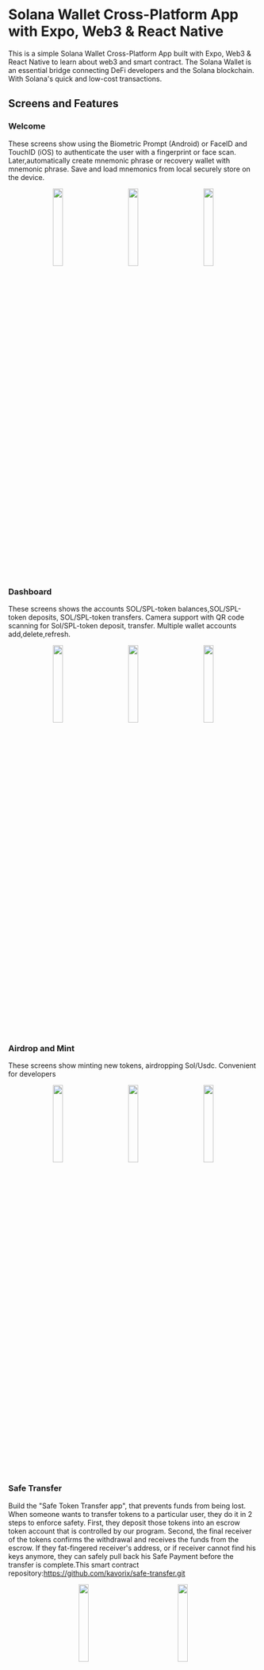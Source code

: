 # Solana Wallet Cross-Platform App with Expo, Web3 & React Native

This is a simple Solana Wallet Cross-Platform App built with Expo, Web3 & React Native to learn about web3 and smart contract. The Solana Wallet is an essential bridge connecting DeFi developers and the Solana blockchain. With Solana's quick and low-cost transactions.

## Screens and Features

### Welcome

These screens show using the Biometric Prompt (Android) or FaceID and TouchID (iOS) to authenticate the user with a fingerprint or face scan. Later,automatically create mnemonic phrase or recovery wallet with mnemonic phrase. Save and load mnemonics from local securely store on the device.

<div align="center">
<img src="https://github.com/kavorix/image/raw/master/wallet/authenticate.gif" width=20% height=20%> 
&nbsp &nbsp &nbsp &nbsp  &nbsp &nbsp 
<img src="https://github.com/kavorix/image/raw/master/wallet/auto_set_seed.gif" width=20% height=20%> 
&nbsp &nbsp &nbsp &nbsp  &nbsp &nbsp 
<img src="https://github.com/kavorix/image/raw/master/wallet/recovery_seed.gif" width=20% height=20%>  
</div>
  
### Dashboard

These screens shows the accounts SOL/SPL-token balances,SOL/SPL-token deposits, SOL/SPL-token transfers. Camera support with QR code scanning for Sol/SPL-token deposit, transfer. Multiple wallet accounts add,delete,refresh.

<div align="center">
<img src="https://github.com/kavorix/image/raw/master/wallet/dashboard.gif" width=20% height=20%> 
&nbsp &nbsp &nbsp &nbsp  &nbsp &nbsp 
<img src="https://github.com/kavorix/image/raw/master/wallet/mutil_accounts.gif" width=20% height=20%> 
&nbsp &nbsp &nbsp &nbsp  &nbsp &nbsp 
<img src="https://github.com/kavorix/image/raw/master/wallet/send.gif" width=20% height=20%>  
</div>

### Airdrop and Mint

These screens show minting new tokens, airdropping Sol/Usdc. Convenient for developers

<div align="center">
<img src="https://github.com/kavorix/image/raw/master/wallet/mint.gif" width=20% height=20%> 
&nbsp &nbsp &nbsp &nbsp  &nbsp &nbsp 
<img src="https://github.com/kavorix/image/raw/master/wallet/airdrop.gif" width=20% height=20%> 
&nbsp &nbsp &nbsp &nbsp  &nbsp &nbsp 
<img src="https://github.com/kavorix/image/raw/master/wallet/airdrop_usdc.gif" width=20% height=20%>  
</div>



### Safe Transfer
Build the "Safe Token Transfer app", that prevents funds from being lost.
When someone wants to transfer tokens to a particular user, they do it in 2 steps to enforce safety. First, they deposit those tokens into an escrow token account that is controlled by our program. Second, the final receiver of the tokens confirms the withdrawal and receives the funds from the escrow.
If they fat-fingered receiver's address, or if receiver cannot find his keys anymore, they can safely pull back his Safe Payment before the transfer is complete.This smart contract repository:https://github.com/kavorix/safe-transfer.git 

<div align="center">
<img src="https://github.com/kavorix/image/raw/master/wallet/safe_transfer.gif" width=20% height=20%> 
&nbsp &nbsp &nbsp &nbsp  &nbsp &nbsp &nbsp &nbsp &nbsp &nbsp  &nbsp &nbsp 
<img src="https://github.com/kavorix/image/raw/master/wallet/safe_transfer_confirm.gif" width=20% height=20%>  
</div>


### Safe Exchange
Introduce a third party C which both A and B trust.A or B can go first and send their token to C. C then waits for the other party to send their token and only then does C release both token.The blockchain way is to replace the trusted third party C with code on a blockchain, specifically a smart contract that verifiably acts the same way a
trusted third party would. This smart contract repository:
https://github.com/kavorix/safe_exchange.git 

<div align="center">
<img src="https://github.com/kavorix/image/raw/master/wallet/safe_exchange.gif" width=20% height=20%> 
&nbsp &nbsp &nbsp &nbsp  &nbsp &nbsp &nbsp &nbsp &nbsp &nbsp  &nbsp &nbsp 
<img src="https://github.com/kavorix/image/raw/master/wallet/safe_exchange_confirm.gif" width=20% height=20%>  

</div>

### Others

 History, remove recovery phrase, change Web3 explorer

<div align="center">
<img src="https://github.com/kavorix/image/raw/master/wallet/history.gif" width=20% height=20%> 
&nbsp &nbsp &nbsp &nbsp  &nbsp &nbsp &nbsp 
<img src="https://github.com/kavorix/image/raw/master/wallet/remove_seed.gif" width=20% height=20%>  
&nbsp &nbsp &nbsp &nbsp  &nbsp &nbsp &nbsp
<img src="https://github.com/kavorix/image/raw/master/wallet/change_explorer.gif" width=20% height=20%> 
</div>

#### Request Airdrop

This app is configured to connect to dev network so the tokens showed are not real.
Good thing is that every time you press here you get 2 SOL in your account that can be used to test the app, make transfers...


## What I used to build this Solana Wallet

### Expo
Expo is an open-source platform for making universal native apps for Android, iOS, and the web with JavaScript and React.
 - [Expo](https://expo.io/)

### TypeScript
TypeScript is a strongly typed programming language that builds on JavaScript, giving you better tooling at any scale.
 - [TypeScript](https://www.typescriptlang.org/)

### Solana/web3.js
This is the Solana Javascript API built on the Solana JSON RPC API.
 - [Solana/web3.js](https://solana-labs.github.io/solana-web3.js/)

###  @solana/spl-token
TypeScript library for interacting with the SPL Token and Token-2022 programs.
 - [ @solana/spl-token](https://www.npmjs.com/package/@solana/spl-token) 


###  @project-serum/anchor
TypeScript client for Anchor programs.
 - [ @project-serum/anchor](https://www.npmjs.com/package/@project-serum/anchor) 

### React Native Paper
Paper is a collection of customizable and production-ready components for React Native, following Google’s Material Design guidelines.
 - [React Native Paper](https://callstack.github.io/react-native-paper/)

### React Navigation
Routing and navigation for Expo and React Native apps.
 - [React Navigation](https://reactnavigation.org/)

### Tailwind CSS
NativeWind uses Tailwind CSS as scripting language to create a universal style system for React Native
- [NativeWind](https://www.nativewind.dev//)

### Rust
Solana supports writing on-chain programs using the Rust programming language.
- [Rust](https://www.rust-lang.org/)

### More

Moreover I used other libraries for crypto, qr generate and scan...

You can check them in [package.json](https://github.com/kavorix/solanaWallet/blob/main/package.json)


## Run it:

~~~bash
$ git clone https://github.com/kavorix/solanaWallet.git
$ cd solanaWallet
$ yarn 
$ expo start
~~~

Or install apk for Android:

<img src="https://github.com/kavorix/image/raw/master/wallet/download.png" width=20% height=20%>



